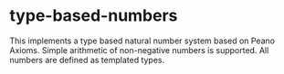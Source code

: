 # type-based-numbers
This implements a type based natural number system based on Peano Axioms. Simple arithmetic of non-negative numbers is supported. All numbers are defined as templated types. 
